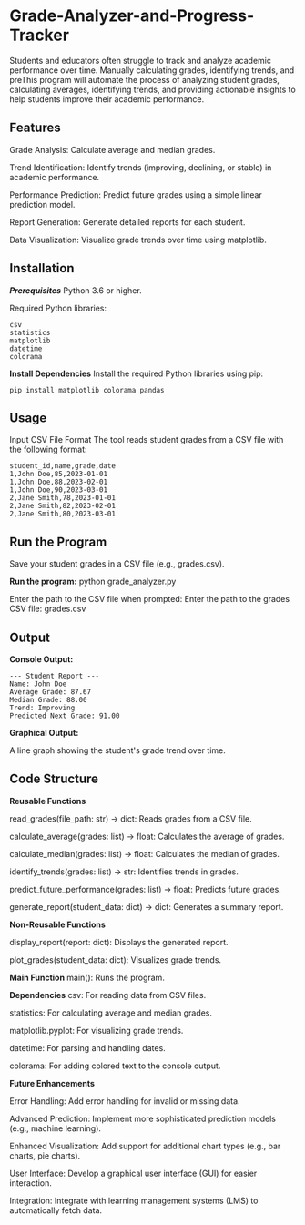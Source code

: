 # Grade-Analyzer-and-Progress-Tracker

Students and educators often struggle to track and analyze academic performance over time. Manually calculating grades, identifying trends, and preThis program will automate the process of analyzing student grades, calculating averages, identifying trends, and providing actionable insights to help students improve their academic performance.


## Features

Grade Analysis: Calculate average and median grades.

Trend Identification: Identify trends (improving, declining, or stable) in academic performance.

Performance Prediction: Predict future grades using a simple linear prediction model.

Report Generation: Generate detailed reports for each student.

Data Visualization: Visualize grade trends over time using matplotlib.


## Installation

***Prerequisites***
Python 3.6 or higher.

Required Python libraries:

    csv
    statistics
    matplotlib
    datetime
    colorama


**Install Dependencies**
Install the required Python libraries using pip:

    pip install matplotlib colorama pandas

## Usage

Input CSV File Format
The tool reads student grades from a CSV file with the following format:

    student_id,name,grade,date
    1,John Doe,85,2023-01-01
    1,John Doe,88,2023-02-01
    1,John Doe,90,2023-03-01
    2,Jane Smith,78,2023-01-01
    2,Jane Smith,82,2023-02-01
    2,Jane Smith,80,2023-03-01

## Run the Program

Save your student grades in a CSV file (e.g., grades.csv).

**Run the program:**
    python grade_analyzer.py

Enter the path to the CSV file when prompted:
    Enter the path to the grades CSV file: grades.csv

## Output

**Console Output:**

    --- Student Report ---
    Name: John Doe
    Average Grade: 87.67
    Median Grade: 88.00
    Trend: Improving
    Predicted Next Grade: 91.00

**Graphical Output:**

A line graph showing the student's grade trend over time.

## Code Structure

**Reusable Functions**

read_grades(file_path: str) -> dict: Reads grades from a CSV file.

calculate_average(grades: list) -> float: Calculates the average of grades.

calculate_median(grades: list) -> float: Calculates the median of grades.

identify_trends(grades: list) -> str: Identifies trends in grades.

predict_future_performance(grades: list) -> float: Predicts future grades.

generate_report(student_data: dict) -> dict: Generates a summary report.

**Non-Reusable Functions**

display_report(report: dict): Displays the generated report.

plot_grades(student_data: dict): Visualizes grade trends.

**Main Function**
main(): Runs the program.

**Dependencies**
csv: For reading data from CSV files.

statistics: For calculating average and median grades.

matplotlib.pyplot: For visualizing grade trends.

datetime: For parsing and handling dates.

colorama: For adding colored text to the console output.

**Future Enhancements**

Error Handling: Add error handling for invalid or missing data.

Advanced Prediction: Implement more sophisticated prediction models (e.g., machine learning).

Enhanced Visualization: Add support for additional chart types (e.g., bar charts, pie charts).

User Interface: Develop a graphical user interface (GUI) for easier interaction.

Integration: Integrate with learning management systems (LMS) to automatically fetch data.
